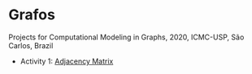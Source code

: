 # Grafos
Projects for Computational Modeling in Graphs, 2020, ICMC-USP, São Carlos, Brazil

- Activity 1: [Adjacency Matrix](https://github.com/yasmin-araujo/Grafos/tree/master/Atividade1)